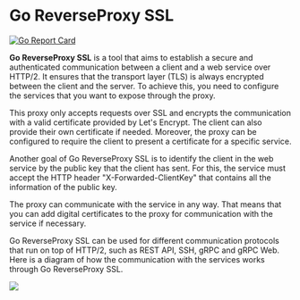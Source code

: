 # Go ReverseProxy SSL
[![Go Report Card](https://img.shields.io/badge/go%20report-A+-brightgreen.svg?style=flat)](https://goreportcard.com/report/github.com/janmbaco/go-reverseproxy-ssl)

**Go ReverseProxy SSL** is a tool that aims to establish a secure and authenticated communication between a client and a web service over HTTP/2. It ensures that the transport layer (TLS) is always encrypted between the client and the server. To achieve this, you need to configure the services that you want to expose through the proxy.

This proxy only accepts requests over SSL and encrypts the communication with a valid certificate provided by Let's Encrypt. The client can also provide their own certificate if needed. Moreover, the proxy can be configured to require the client to present a certificate for a specific service.

Another goal of Go ReverseProxy SSL is to identify the client in the web service by the public key that the client has sent. For this, the service must accept the HTTP header "X-Forwarded-ClientKey" that contains all the information of the public key.

The proxy can communicate with the service in any way. That means that you can add digital certificates to the proxy for communication with the service if necessary.

Go ReverseProxy SSL can be used for different communication protocols that run on top of HTTP/2, such as REST API, SSH, gRPC and gRPC Web. Here is a diagram of how the communication with the services works through Go ReverseProxy SSL.

![](https://i.ibb.co/Sx30SS9/Go-Reverse-Proxy-Esquema.png)
